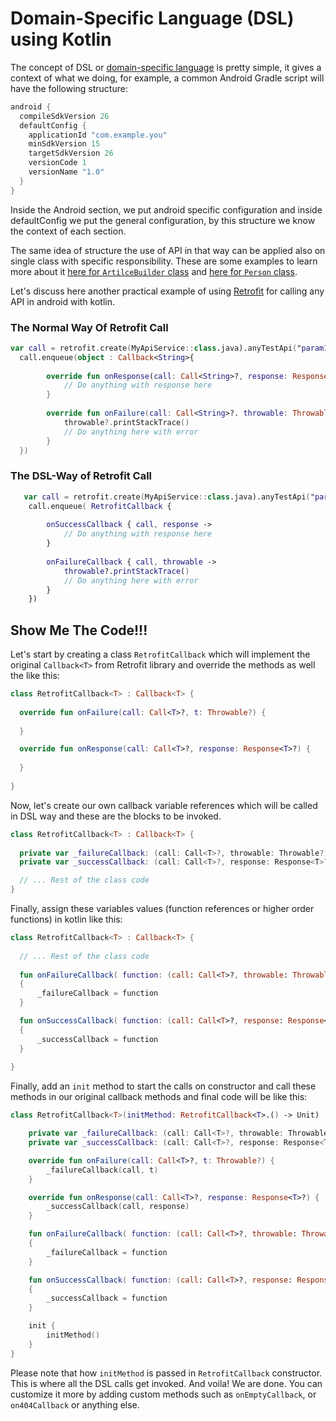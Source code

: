# Domain-Specific Language (DSL) using Kotlin

The concept of DSL or [domain-specific language](https://en.wikipedia.org/wiki/Domain-specific_language) is pretty simple, it gives a context of what we doing, for example, a common Android Gradle script will have the following structure:

```groovy
android {
  compileSdkVersion 26
  defaultConfig {
    applicationId "com.example.you"
    minSdkVersion 15
    targetSdkVersion 26
    versionCode 1
    versionName "1.0"
  }
}
```

Inside the Android section, we put android specific configuration and inside defaultConfig we put the general configuration, by this structure we know the context of each section.

The same idea of structure the use of API in that way can be applied also on single class with specific responsibility. These are some examples to learn more about it [here for ```ArtilceBuilder``` class](https://proandroiddev.com/kotlin-dsl-everywhere-de2994ef3eb0) and [here for ```Person``` class](https://proandroiddev.com/writing-dsls-in-kotlin-part-1-7f5d2193f277). 

Let's discuss here another practical example of using [Retrofit](http://square.github.io/retrofit/) for calling any API in android with kotlin.

### The Normal Way Of Retrofit Call

```kotlin
var call = retrofit.create(MyApiService::class.java).anyTestApi("param1", "param2")
  call.enqueue(object : Callback<String>{
    
        override fun onResponse(call: Call<String>?, response: Response<String>?) {
            // Do anything with response here
        }
        
        override fun onFailure(call: Call<String>?. throwable: Throwable?){
            throwable?.printStackTrace()
            // Do anything here with error
        }
  })
```

### The DSL-Way of Retrofit Call

```kotlin
   var call = retrofit.create(MyApiService::class.java).anyTestApi("param1", "param2")
    call.enqueue( RetrofitCallback {
        
        onSuccessCallback { call, response ->
            // Do anything with response here
        }
        
        onFailureCallback { call, throwable ->
            throwable?.printStackTrace()
            // Do anything here with error
        }
    })
```

## Show Me The Code!!! 
Let's start by creating a class ```RetrofitCallback``` which will implement the original ```Callback<T>``` from Retrofit library and override the methods as well the  like this:

```kotlin
class RetrofitCallback<T> : Callback<T> {
  
  override fun onFailure(call: Call<T>?, t: Throwable?) {
    
  }

  override fun onResponse(call: Call<T>?, response: Response<T>?) {
    
  }
  
}
```
Now, let's create our own callback variable references which will be called in DSL way and these are the blocks to be invoked. 

```kotlin
class RetrofitCallback<T> : Callback<T> {
  
  private var _failureCallback: (call: Call<T>?, throwable: Throwable?) -> Unit = { _, _ -> }
  private var _successCallback: (call: Call<T>?, response: Response<T>?) -> Unit = { _, _ -> }

  // ... Rest of the class code
}
```

Finally, assign these variables values (function references or higher order functions) in kotlin like this:

```kotlin
class RetrofitCallback<T> : Callback<T> {
  
  // ... Rest of the class code
  
  fun onFailureCallback( function: (call: Call<T>?, throwable: Throwable?) -> Unit)
  {
      _failureCallback = function
  }

  fun onSuccessCallback( function: (call: Call<T>?, response: Response<T>?) -> Unit)
  {
      _successCallback = function
  }
  
}
```

Finally, add an ```init``` method to start the calls on constructor and call these methods in our original callback methods and final code will be like this:

```kotlin
class RetrofitCallback<T>(initMethod: RetrofitCallback<T>.() -> Unit) : Callback<T> {

    private var _failureCallback: (call: Call<T>?, throwable: Throwable?) -> Unit = { _, _ -> }
    private var _successCallback: (call: Call<T>?, response: Response<T>?) -> Unit = { _, _ -> }

    override fun onFailure(call: Call<T>?, t: Throwable?) {
        _failureCallback(call, t)
    }

    override fun onResponse(call: Call<T>?, response: Response<T>?) {
        _successCallback(call, response)
    }

    fun onFailureCallback( function: (call: Call<T>?, throwable: Throwable?) -> Unit)
    {
        _failureCallback = function
    }

    fun onSuccessCallback( function: (call: Call<T>?, response: Response<T>?) -> Unit)
    {
        _successCallback = function
    }

    init {
        initMethod()
    }
}
```

Please note that how ```initMethod``` is passed in ```RetrofitCallback``` constructor. This is where all the DSL calls get invoked. And voila! We are done. You can customize it more by adding custom methods such as ```onEmptyCallback```, or ```on404Callback``` or anything else.
